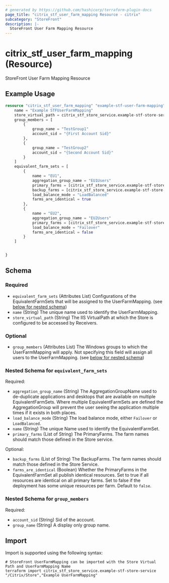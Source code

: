 ```yaml
---
# generated by https://github.com/hashicorp/terraform-plugin-docs
page_title: "citrix_stf_user_farm_mapping Resource - citrix"
subcategory: "StoreFront"
description: |-
  StoreFront User Farm Mapping Resource
---
```


# citrix_stf_user_farm_mapping (Resource)

StoreFront User Farm Mapping Resource

## Example Usage

```terraform
resource "citrix_stf_user_farm_mapping" "example-stf-user-farm-mapping" {
    name = "Example STFUserFarmMapping"
    store_virtual_path = citrix_stf_store_service.example-stf-store-service.virtual_path
    group_members = [
        {
            group_name = "TestGroup1"
            account_sid = "{First Account Sid}"
        },
        {
            group_name = "TestGroup2"
            account_sid = "{Second Account Sid}"
        }
    ]
    equivalent_farm_sets = [
        {
            name = "EU1",
            aggregation_group_name = "EU1Users"
            primary_farms = [citrix_stf_store_service.example-stf-store-service.farms.0.farm_name]
            backup_farms = [citrix_stf_store_service.example-stf-store-service.farms.1.farm_name]
            load_balance_mode = "LoadBalanced"
            farms_are_identical = true
        },
        {
            name = "EU2",
            aggregation_group_name = "EU2Users"
            primary_farms = [citrix_stf_store_service.example-stf-store-service.farms.1.farm_name]
            load_balance_mode = "Failover"
            farms_are_identical = false
        }
    ]


}
```

<!-- schema generated by tfplugindocs -->
## Schema

### Required

- `equivalent_farm_sets` (Attributes List) Configurations of the EquivalentFarmSets that will be assigned to the UserFarmMapping. (see [below for nested schema](#nestedatt--equivalent_farm_sets))
- `name` (String) The unique name used to identify the UserFarmMapping.
- `store_virtual_path` (String) The IIS VirtualPath at which the Store is configured to be accessed by Receivers.

### Optional

- `group_members` (Attributes List) The Windows groups to which the UserFarmMapping will apply. Not specifying this field will assign all users to the UserFarmMapping. (see [below for nested schema](#nestedatt--group_members))

<a id="nestedatt--equivalent_farm_sets"></a>
### Nested Schema for `equivalent_farm_sets`

Required:

- `aggregation_group_name` (String) The AggregationGroupName used to de-duplicate applications and desktops that are available on multiple EquivalentFarmSets. Where multiple EquivalentFarmSets are defined the AggregationGroup will prevent the user seeing the application multiple times if it exists in both places.
- `load_balance_mode` (String) The load balance mode, either `Failover` or `LoadBalanced`.
- `name` (String) The unique Name used to identify the EquivalentFarmSet.
- `primary_farms` (List of String) The PrimaryFarms. The farm names should match those defined in the Store service.

Optional:

- `backup_farms` (List of String) The BackupFarms. The farm names should match those defined in the Store Service.
- `farms_are_identical` (Boolean) Whether the PrimaryFarms in the EquivalentFarmSet all publish identical resources. Set to true if all resources are identical on all primary farms. Set to false if the deployment has some unique resources per farm. Default to `false`.


<a id="nestedatt--group_members"></a>
### Nested Schema for `group_members`

Required:

- `account_sid` (String) Sid of the account.
- `group_name` (String) A display only group name.

## Import

Import is supported using the following syntax:

```shell
# StoreFront UserFarmMapping can be imported with the Store Virtual Path and UserFarmMapping Name
terraform import citrix_stf_store_service.example-stf-store-service "/Citrix/Store","Example UserFarmMapping"
```